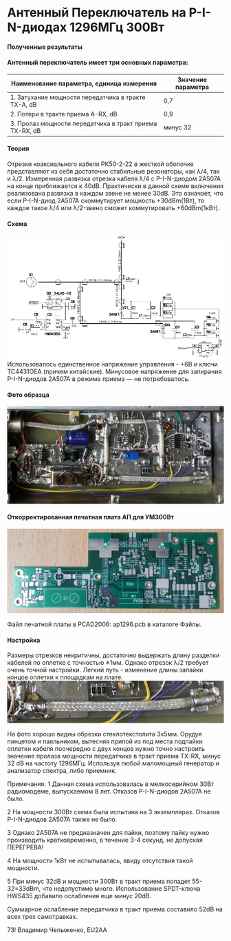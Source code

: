 # Антенный Переключатель на P-I-N-диодах 1296МГц 300Вт
#### Полученные результаты
#### Антенный переключатель имеет три основных параметра:

| Наименование параметра, единица измерения	| Значение параметра | 
| ------------- | ------------- |
| 1. Затухание мощности передатчика в тракте ТХ-А, dB			| 0,7 | 
| 2. Потери в тракте приема А-RX, dB						| 0,9 | 
| 3. Пролаз мощности передатчика в тракт приема TX-RX, dB		| минус 32 | 

#### Теория
Отрезки коаксиального кабеля РК50-2-22 в жесткой оболочке представляют из себя достаточно стабильные резонаторы, как λ/4, так и  λ/2.
Измеренная развязка отрезка кабеля  λ/4 с P-I-N-диодом 2А507А на конце приближается к 40dB.
Практически в данной схеме включения реализована развязка в каждом звене не менее 30dB.
Это означает, что если P-I-N-диод 2А507А скоммутирует мощность +30dBm(1Вт), то каждое такое λ/4 или λ/2-звено сможет коммутировать +60dBm(1кВт).

#### Схема
![Схема электрическая](photo/ap1.png)
Использовалось единственное напряжение управления - +6В и ключи ТС4431ОЕА (причем китайские).
Минусовое напряжение для запирания P-I-N-диодов 2А507А  в режиме приема — не потребовалось.

#### Фото образца 
![Параметры были получены на трех таких самотравках](photo/ap2.jpg)

#### Откорректированная печатная плата АП для УМ300Вт
![Откорректированная печатная плата АП для УМ300Вт](photo/ap3.jpg)

Файл печатной платы в PCAD2006: ap1296.pcb в каталоге Файлы.

#### Настройка
Размеры отрезков некритичны, достаточно выдержать длину разделки кабелей по оплетке с точностью ±1мм.
Однако отрезок  λ/2 требует очень точной настройки. Легкий путь - изменение длины запайки концов оплетки к площадкам на плате.
![Настройка](photo/ap4.jpg)

На фото хорошо видны обрезки стеклотекстолита 3х5мм. Орудуя пинцетом и паяльником, вытесняя припой из под места подпайки оплетки кабеля поочередно с двух концов нужно точно настроить значение пролаза мощности передатчика в тракт приема TX-RX,	минус 32 dB на частоту 1296МГц.
Используя любой маломощный генератор и анализатор спектра, либо приемник.

Примечания.
1 Данная схема использовалась в мелкосерийном 30Вт радиомодеме, выпускаемом 8 лет. Отказов P-I-N-диодов 2А507А не было.

2 На мощности 300Вт схема была испытана на 3 экземплярах. Отказов P-I-N-диодов 2А507А также не было. 

3 Однако 2А507А не предназначен для пайки, поэтому пайку нужно производить кратковременно, в течение 3-4 секунд, не допуская ПЕРЕГРЕВА!

4 На мощности 1кВт не испытывалась, ввиду отсутствия  такой мощности. 

5 При минус 32dB и мощности 300Вт в тракт приема попадет 55-32=33dBm, что недопустимо много. Использование SPDT-ключа HWS435 добавило ослабления еще минус 20dB.

Суммарное ослабление передатчика в тракт приема составило 52dB на всех трех самотравках.

73!
Владимир Чепыженко, EU2AA
